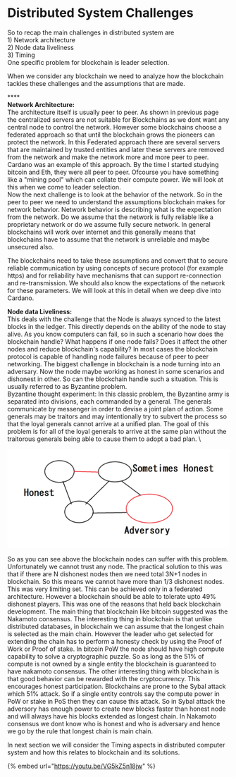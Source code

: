 # Distributed System Challenges

So to recap the main challenges in distributed system are\
1\) Network architecture\
2\) Node data liveliness\
3\) Timing\
One specific problem for blockchain is leader selection.

When we consider any blockchain we need to analyze how the blockchain tackles these challenges and the assumptions that are made.&#x20;

****\
**Network Architecture:**\
The architecture itself is usually peer to peer. As shown in previous page the centralized servers are not suitable for Blockchains as we dont want any central node to control the network. However some blockchains choose a federated approach so that until the blockchain grows the pioneers can protect the network. In this Federated approach there are several servers that are maintained by trusted entities and later these servers are removed from the network and make the network more and more peer to peer. Cardano was an example of this approach. By the time I started studying bitcoin and Eth, they were all peer to peer. Ofcourse you have something like a "mining pool" which can collate their compute power. We will look at this when we come to leader selection.\
&#x20;   Now the next challenge is to look at the behavior of the network. So in the peer to peer we need to understand the assumptions blockchain makes for network behavior. Network behavior is describing what is the expectation from the network. Do we assume that the network is fully reliable like a proprietary network or do we assume fully secure network. In general blockchains will work over internet and this generally means that blockchains have to assume that the network is unreliable and maybe unsecured also.

The blockchains need to take these assumptions and convert that to secure reliable communication by using concepts of secure protocol (for example https)  and for reliability have mechanisms that can support re-connection and re-transmission. We should also know the expectations of the network for these parameters. We will look at this in detail when we deep dive into Cardano.

**Node data Liveliness:**\
This deals with the challenge that the Node is always synced to the latest blocks in the ledger. This directly depends on the ability of the node to stay alive. As you know computers can fail, so in such a scenario how does the blockchain handle? What happens if one node fails? Does it affect the other nodes and reduce blockchain's capability? In most cases the blockchain protocol is capable of handling node failures because of peer to peer networking. The biggest challenge in blockchain is a node turning into an adversary. Now the node maybe working as honest in some scenarios and dishonest in other. So can the blockchain handle such a situation. This is usually referred to as Byzantine problem. \
Byzantine thought experiment: In this classic problem, the Byzantine army is separated into divisions, each commanded by a general. The generals communicate by messenger in order to devise a joint plan of action. Some generals may be traitors and may intentionally try to subvert the process so that the loyal generals cannot arrive at a unified plan. The goal of this problem is for all of the loyal generals to arrive at the same plan without the traitorous generals being able to cause them to adopt a bad plan. \


![Byzantine Problem](<.gitbook/assets/image (6).png>)

So as you can see above the blockchain nodes can suffer with this problem. Unfortunately we cannot trust any node. The practical solution to this was that if there are N dishonest nodes then we need total 3N+1 nodes in blockchain. So this means we cannot have more than 1/3 dishonest nodes. This was very limiting set. This can be achieved only in a federated architecture. However a blockchain should be able to tolerate upto 49% dishonest players. This was one of the reasons that held back blockchain development. The main thing that blockchain like bitcoin suggested was the Nakamoto consensus. The interesting thing in blockchain is that unlike distributed databases, in blockchain we can assume that the longest chain is selected as the main chain. However the leader who get selected for extending the chain has to perform a honesty check by using the Proof of Work or Proof of stake. In bitcoin PoW the node should have high compute capability to solve a cryptographic puzzle. So as long as the 51% of compute is not owned by a single entity the blockchain is guaranteed to have nakamoto consensus.  The other interesting thing with blockchain is that good behavior can be rewarded with the cryptocurrency. This encourages honest participation. Blockchains are prone to the Sybal attack which 51% attack. So if a single entity controls say the compute power in PoW or stake in PoS then they can cause this attack. So in Sybal attack the adversory has enough power to create new blocks faster than honest node and will always have his blocks extended as longest chain. In Nakamoto consensus we dont know who is honest and who is adversary and hence we go by the rule that longest chain is main chain.

In next section we will consider the Timing aspects in distributed computer system and how this relates to blockchain and its solutions.&#x20;

{% embed url="https://youtu.be/VG5kZ5n18jw" %}



\
&#x20;
